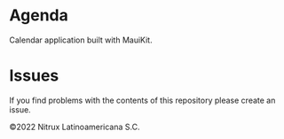 # Agenda

Calendar application built with MauiKit.

# Issues
If you find problems with the contents of this repository please create an issue.

©2022 Nitrux Latinoamericana S.C.
